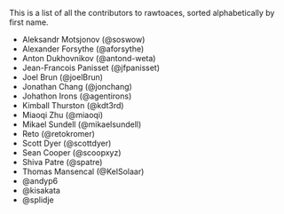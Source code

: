This is a list of all the contributors to rawtoaces, sorted alphabetically
by first name.

- Aleksandr Motsjonov (@soswow)
- Alexander Forsythe (@aforsythe)
- Anton Dukhovnikov (@antond-weta)
- Jean-Francois Panisset (@jfpanisset)
- Joel Brun (@joelBrun)
- Jonathan Chang (@jonchang)
- Johathon Irons (@agentirons)
- Kimball Thurston (@kdt3rd)
- Miaoqi Zhu (@miaoqi)
- Mikael Sundell (@mikaelsundell)
- Reto (@retokromer)
- Scott Dyer (@scottdyer)
- Sean Cooper (@scoopxyz)
- Shiva Patre (@spatre)
- Thomas Mansencal (@KelSolaar)
- @andyp6
- @kisakata
- @splidje

